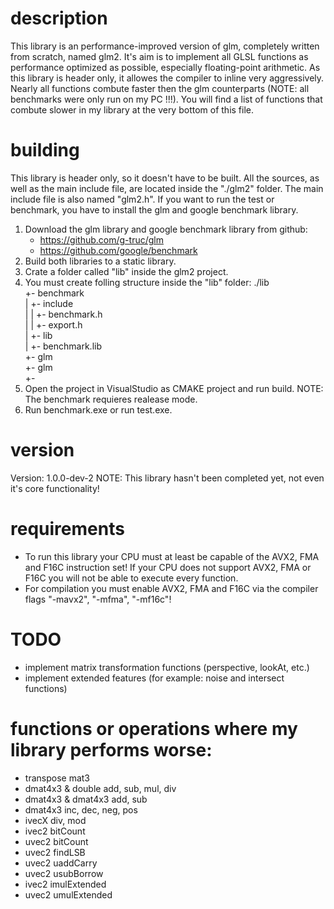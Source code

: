 # description
This library is an performance-improved version of glm, completely written from scratch, named glm2.
It's aim is to implement all GLSL functions as performance optimized as possible, especially floating-point arithmetic.
As this library is header only, it allowes the compiler to inline very aggressively.
Nearly all functions combute faster then the glm counterparts (NOTE: all benchmarks were only run on my PC !!!).
You will find a list of functions that combute slower in my library at the very bottom of this file.

# building
This library is header only, so it doesn't have to be built.
All the sources, as well as the main include file, are located inside the "./glm2" folder.
The main include file is also named "glm2.h".
If you want to run the test or benchmark, you have to install the glm and google benchmark library.
1) Download the glm library and google benchmark library from github:
    - https://github.com/g-truc/glm
    - https://github.com/google/benchmark
2) Build both libraries to a static library.
3) Crate a folder called "lib" inside the glm2 project.
4) You must create folling structure inside the "lib" folder:
    ./lib  
    +- benchmark  
    |   +- include  
    |   |   +- benchmark.h  
    |   |   +- export.h  
    |   +- lib  
    |       +- benchmark.lib  
    +- glm  
    +- glm  
            +- <all glm source and header files>  
5) Open the project in VisualStudio as CMAKE project and run build.
   NOTE: The benchmark requieres realease mode.
6) Run benchmark.exe or run test.exe.

# version
Version: 1.0.0-dev-2
NOTE: This library hasn't been completed yet, not even it's core functionality!

# requirements
- To run this library your CPU must at least be capable of the AVX2, FMA and F16C instruction set!
  If your CPU does not support AVX2, FMA or F16C you will not be able to execute every function.
- For compilation you must enable AVX2, FMA and F16C via the compiler flags "-mavx2", "-mfma", "-mf16c"!

# TODO
- implement matrix transformation functions (perspective, lookAt, etc.)
- implement extended features (for example: noise and intersect functions)

# functions or operations where my library performs worse:
- transpose mat3
- dmat4x3 & double add, sub, mul, div
- dmat4x3 & dmat4x3 add, sub
- dmat4x3 inc, dec, neg, pos
- ivecX div, mod
- ivec2 bitCount
- uvec2 bitCount
- uvec2 findLSB
- uvec2 uaddCarry
- uvec2 usubBorrow
- ivec2 imulExtended
- uvec2 umulExtended
